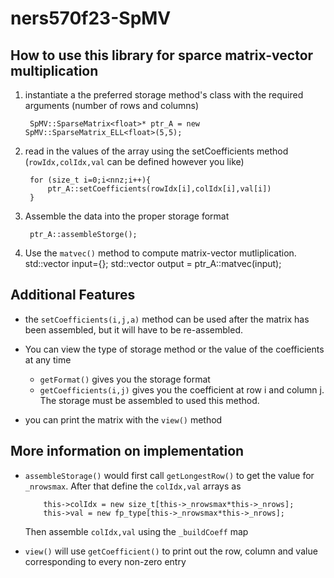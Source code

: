 # ners570f23-SpMV

## How to use this library for sparce matrix-vector multiplication
1. instantiate a the preferred storage method's class with the required arguments (number of rows and columns)

        SpMV::SparseMatrix<float>* ptr_A = new SpMV::SparseMatrix_ELL<float>(5,5);

2. read in the values of the array using the setCoefficients method (`rowIdx,colIdx,val` can be defined however you like)

        for (size_t i=0;i<nnz;i++){
            ptr_A::setCoefficients(rowIdx[i],colIdx[i],val[i])
        }

3. Assemble the data into the proper storage format

        ptr_A::assembleStorge();

4. Use the `matvec()` method to compute matrix-vector mutliplication.
        std::vector input={};
        std::vector output = ptr_A::matvec(input);

## Additional Features
- the `setCoefficients(i,j,a)` method can be used after the matrix has been assembled, but it will have to be re-assembled.

- You can view the type of storage method or the value of the coefficients at any time
    - `getFormat()` gives you the storage format
    - `getCoefficients(i,j)` gives you the coefficient at row i and column j. The storage must be assembled to used this method.

- you can print the matrix with the `view()` method

## More information on implementation
- `assembleStorage()` would first call `getLongestRow()` to get the value for `_nrowsmax`. After that define the `colIdx,val` arrays as
  
          this->colIdx = new size_t[this->_nrowsmax*this->_nrows];
          this->val = new fp_type[this->_nrowsmax*this->_nrows];
  Then assemble `colIdx,val` using the `_buildCoeff` map

- `view()` will use `getCoefficient()` to print out the row, column and value corresponding to every non-zero entry
  
